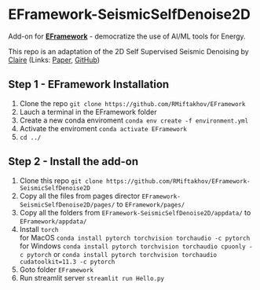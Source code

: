 # EFramework-SeismicSelfDenoise2D

Add-on for [**EFramework**](https://github.com/RMiftakhov/EFramework) -  democratize the use of AI/ML tools for Energy.

This repo is an adaptation of the 2D Self Supervised Seismic Denoising by [Claire](https://cebirnie92.github.io/) (Links: [Paper](https://arxiv.org/abs/2109.07344), [GitHub](https://github.com/swag-kaust/Transform2022_SelfSupervisedDenoising))

## Step 1 - EFramework Installation
1. Clone the repo `git clone https://github.com/RMiftakhov/EFramework`
2. Lauch a terminal in the EFramework folder
3. Create a new conda enviroment `conda env create -f environment.yml`
4. Activate the enviroment `conda activate EFramework`
5. `cd ../`

##  Step 2 - Install the add-on
1. Clone this repo `git clone https://github.com/RMiftakhov/EFramework-SeismicSelfDenoise2D`
2. Copy all the files from pages director `EFramework-SeismicSelfDenoise2D/pages/` to `EFramework/pages/`
3. Copy all the folders from `EFramework-SeismicSelfDenoise2D/appdata/` to `EFramework/appdata/`
4. Install `torch`  
for MacOS `conda install pytorch torchvision torchaudio -c pytorch` 
for Windows `conda install pytorch torchvision torchaudio cpuonly -c pytorch` or `conda install pytorch torchvision torchaudio cudatoolkit=11.3 -c pytorch`
5. Goto folder `EFramework`
6. Run streamlit server `streamlit run Hello.py`



